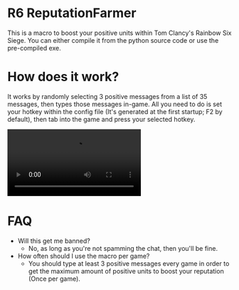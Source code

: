 # R6 ReputationFarmer
This is a macro to boost your positive units within Tom Clancy's Rainbow Six Siege. You can either compile it from the python source code or use the pre-compiled exe. 

# How does it work?
It works by randomly selecting 3 positive messages from a list of 35 messages, then types those messages in-game. All you need to do is set your hotkey within the config file (It's generated at the first startup; F2 by default), then tab into the game and press your selected hotkey.

<video controls src="./assets/Macro_Showcase.mp4" title="Title"></video>

# FAQ
- Will this get me banned?
  - No, as long as you're not spamming the chat, then you'll be fine.
- How often should I use the macro per game?
   - You should type at least 3 positive messages every game in order to get the maximum amount of positive units to boost your reputation (Once per game).
